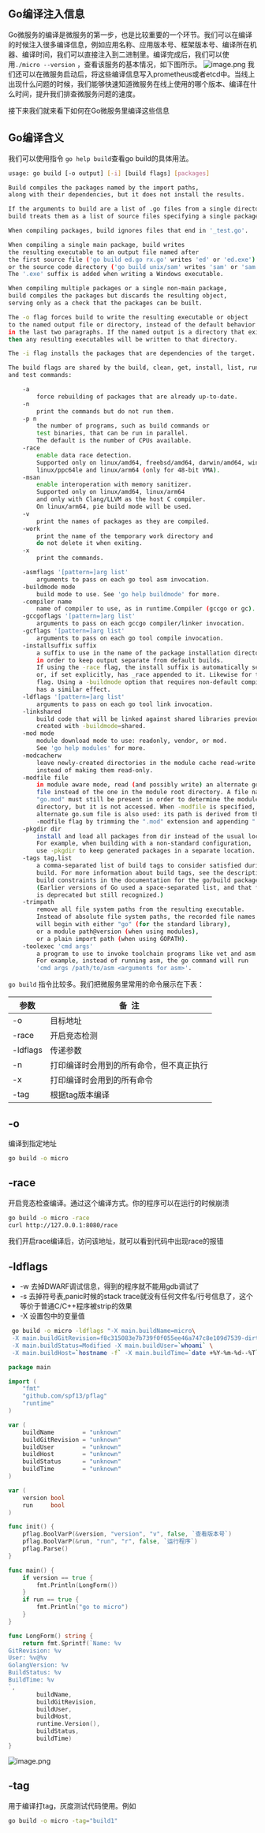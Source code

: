 ## Go编译注入信息
Go微服务的编译是微服务的第一步，也是比较重要的一个环节。我们可以在编译的时候注入很多编译信息，例如应用名称、应用版本号、框架版本号、编译所在机器、编译时间，我们可以直接注入到二进制里。编译完成后，我们可以使用`./micro --version` ，查看该服务的基本情况，如下图所示。
![image.png](https://cdn.nlark.com/yuque/0/2020/png/497518/1594221263763-b8d01a7f-74fb-4140-ac33-7c98d1d495e4.png#align=left&display=inline&height=182&margin=%5Bobject%20Object%5D&name=image.png&originHeight=156&originWidth=638&size=20314&status=done&style=none&width=746)
我们还可以在微服务启动后，将这些编译信息写入prometheus或者etcd中。当线上出现什么问题的时候，我们能够快速知道微服务在线上使用的哪个版本、编译在什么时间，提升我们排查微服务问题的速度。


接下来我们就来看下如何在Go微服务里编译这些信息
## Go编译含义
我们可以使用指令 `go help build`查看go build的具体用法。
```bash
usage: go build [-o output] [-i] [build flags] [packages]

Build compiles the packages named by the import paths,
along with their dependencies, but it does not install the results.

If the arguments to build are a list of .go files from a single directory,
build treats them as a list of source files specifying a single package.

When compiling packages, build ignores files that end in '_test.go'.

When compiling a single main package, build writes
the resulting executable to an output file named after
the first source file ('go build ed.go rx.go' writes 'ed' or 'ed.exe')
or the source code directory ('go build unix/sam' writes 'sam' or 'sam.exe').
The '.exe' suffix is added when writing a Windows executable.

When compiling multiple packages or a single non-main package,
build compiles the packages but discards the resulting object,
serving only as a check that the packages can be built.

The -o flag forces build to write the resulting executable or object
to the named output file or directory, instead of the default behavior described
in the last two paragraphs. If the named output is a directory that exists,
then any resulting executables will be written to that directory.

The -i flag installs the packages that are dependencies of the target.

The build flags are shared by the build, clean, get, install, list, run,
and test commands:

	-a
		force rebuilding of packages that are already up-to-date.
	-n
		print the commands but do not run them.
	-p n
		the number of programs, such as build commands or
		test binaries, that can be run in parallel.
		The default is the number of CPUs available.
	-race
		enable data race detection.
		Supported only on linux/amd64, freebsd/amd64, darwin/amd64, windows/amd64,
		linux/ppc64le and linux/arm64 (only for 48-bit VMA).
	-msan
		enable interoperation with memory sanitizer.
		Supported only on linux/amd64, linux/arm64
		and only with Clang/LLVM as the host C compiler.
		On linux/arm64, pie build mode will be used.
	-v
		print the names of packages as they are compiled.
	-work
		print the name of the temporary work directory and
		do not delete it when exiting.
	-x
		print the commands.

	-asmflags '[pattern=]arg list'
		arguments to pass on each go tool asm invocation.
	-buildmode mode
		build mode to use. See 'go help buildmode' for more.
	-compiler name
		name of compiler to use, as in runtime.Compiler (gccgo or gc).
	-gccgoflags '[pattern=]arg list'
		arguments to pass on each gccgo compiler/linker invocation.
	-gcflags '[pattern=]arg list'
		arguments to pass on each go tool compile invocation.
	-installsuffix suffix
		a suffix to use in the name of the package installation directory,
		in order to keep output separate from default builds.
		If using the -race flag, the install suffix is automatically set to race
		or, if set explicitly, has _race appended to it. Likewise for the -msan
		flag. Using a -buildmode option that requires non-default compile flags
		has a similar effect.
	-ldflags '[pattern=]arg list'
		arguments to pass on each go tool link invocation.
	-linkshared
		build code that will be linked against shared libraries previously
		created with -buildmode=shared.
	-mod mode
		module download mode to use: readonly, vendor, or mod.
		See 'go help modules' for more.
	-modcacherw
		leave newly-created directories in the module cache read-write
		instead of making them read-only.
	-modfile file
		in module aware mode, read (and possibly write) an alternate go.mod
		file instead of the one in the module root directory. A file named
		"go.mod" must still be present in order to determine the module root
		directory, but it is not accessed. When -modfile is specified, an
		alternate go.sum file is also used: its path is derived from the
		-modfile flag by trimming the ".mod" extension and appending ".sum".
	-pkgdir dir
		install and load all packages from dir instead of the usual locations.
		For example, when building with a non-standard configuration,
		use -pkgdir to keep generated packages in a separate location.
	-tags tag,list
		a comma-separated list of build tags to consider satisfied during the
		build. For more information about build tags, see the description of
		build constraints in the documentation for the go/build package.
		(Earlier versions of Go used a space-separated list, and that form
		is deprecated but still recognized.)
	-trimpath
		remove all file system paths from the resulting executable.
		Instead of absolute file system paths, the recorded file names
		will begin with either "go" (for the standard library),
		or a module path@version (when using modules),
		or a plain import path (when using GOPATH).
	-toolexec 'cmd args'
		a program to use to invoke toolchain programs like vet and asm.
		For example, instead of running asm, the go command will run
		'cmd args /path/to/asm <arguments for asm>'.
```
`go build` 指令比较多。我们把微服务里常用的命令展示在下表：



| 参数 | 备  注 |
| --- | --- |
| -o | 目标地址 |
| -race | 开启竞态检测 |
| -ldflags | 传递参数 |
| -n | 打印编译时会用到的所有命令，但不真正执行 |
| -x | 打印编译时会用到的所有命令 |
| -tag | 根据tag版本编译 |

## -o
编译到指定地址
```bash
go build -o micro
```
## -race
开启竞态检查编译。通过这个编译方式。你的程序可以在运行的时候崩溃
```bash
go build -o micro -race
curl http://127.0.0.1:8080/race
```
我们开启race编译后，访问该地址，就可以看到代码中出现race的报错

## -ldflags

- -w 去掉DWARF调试信息，得到的程序就不能用gdb调试了
-  -s 去掉符号表,panic时候的stack trace就没有任何文件名/行号信息了，这个等价于普通C/C++程序被strip的效果
- -X 设置包中的变量值
```bash
 go build -o micro -ldflags "-X main.buildName=micro\
 -X main.buildGitRevision=f8c315083e7b739f0f055ee46a747c8e109d7539-dirty\
 -X main.buildStatus=Modified -X main.buildUser=`whoami` \
 -X main.buildHost=`hostname -f` -X main.buildTime=`date +%Y-%m-%d--%T`"

```


```go
package main

import (
	"fmt"
	"github.com/spf13/pflag"
	"runtime"
)

var (
	buildName        = "unknown"
	buildGitRevision = "unknown"
	buildUser        = "unknown"
	buildHost        = "unknown"
	buildStatus      = "unknown"
	buildTime        = "unknown"
)

var (
	version bool
	run     bool
)

func init() {
	pflag.BoolVarP(&version, "version", "v", false, `查看版本号`)
	pflag.BoolVarP(&run, "run", "r", false, `运行程序`)
	pflag.Parse()
}

func main() {
	if version == true {
		fmt.Println(LongForm())
	}
	if run == true {
		fmt.Println("go to micro")
	}
}

func LongForm() string {
	return fmt.Sprintf(`Name: %v
GitRevision: %v
User: %v@%v
GolangVersion: %v
BuildStatus: %v
BuildTime: %v
`,
		buildName,
		buildGitRevision,
		buildUser,
		buildHost,
		runtime.Version(),
		buildStatus,
		buildTime)
}
```




![image.png](https://cdn.nlark.com/yuque/0/2020/png/497518/1594134300491-c153add2-9d50-4b3d-8809-db9a80ae7ad9.png#align=left&display=inline&height=156&margin=%5Bobject%20Object%5D&name=image.png&originHeight=156&originWidth=638&size=20314&status=done&style=none&width=638)
## -tag
用于编译打tag，灰度测试代码使用。例如
```bash
go build -o micro -tag="build1"
```
